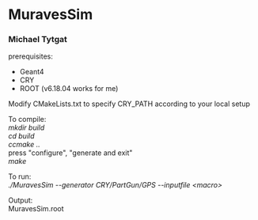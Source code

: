 # MuravesSim
### Michael Tytgat

prerequisites:
* Geant4
* CRY
* ROOT (v6.18.04 works for me)

Modify CMakeLists.txt to specify CRY_PATH according to your local setup

To compile:<br>
*mkdir build* <br>
*cd build* <br>
*ccmake ..* <br>
press "configure", "generate and exit" <br>
*make*

To run: <br>
*./MuravesSim --generator CRY/PartGun/GPS --inputfile \<macro\>*

Output: <br>
MuravesSim.root




